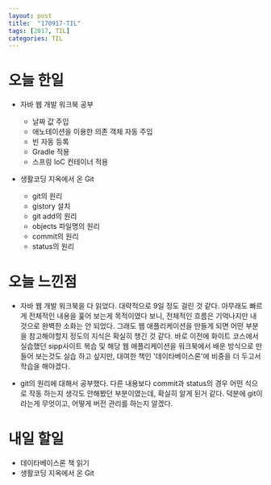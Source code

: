 ```yaml
---
layout: post
title:  "170917-TIL"
tags: [2017, TIL]
categories: TIL
---
```

오늘 한일
========
- 자바 웹 개발 워크북 공부
  - 날짜 값 주입
  - 애노테이션을 이용한 의존 객체 자동 주입
  - 빈 자동 등록
  - Gradle 적용
  - 스프링 IoC 컨테이너 적용

- 생활코딩 지옥에서 온 Git
  - git의 원리
  - gistory 설치
  - git add의 원리
  - objects 파일명의 원리
  - commit의 원리
  - status의 원리

오늘 느낀점
=========
- 자바 웹 개발 워크북을 다 읽었다. 대략적으로 9일 정도 걸린 것 같다. 아무래도 빠르게 전체적인 내용을 훑어 보는게 목적이였다 보니, 전체적인 흐름은 기억나지만 내 것으로 완벽한 소화는 안 되었다. 그래도 웹 애플리케이션을 만들게 되면 어떤 부분을 참고해야할지 정도의 지식은 확실히 챙긴 것 같다. 바로 이전에 화이트 코스에서 실습했던 sipp사이트 복습 및 해당 웹 애플리케이션을 워크북에서 배운 방식으로 만들어 보는것도 실습 하고 싶지만, 대여한 책인 '데이타베이스론'에 비중을 더 두고서 학습을 해야겠다.

- git의 원리에 대해서 공부했다. 다른 내용보다 commit과 status의 경우 어떤 식으로 작동 하는지 생각도 안해봤던 부분이였는데, 확실히 알게 된거 같다. 덕분에 git이라는게 무엇이고, 어떻게 버전 관리를 하는지 알겠다.

내일 할일
=========
- 데이타베이스론 책 읽기
- 생활코딩 지옥에서 온 Git
